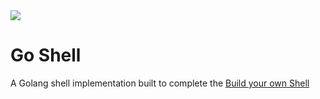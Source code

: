 <img src="https://backend.codecrafters.io/progress/shell/3ffc5146-b650-471f-89c4-8b331232be20">

# Go Shell

A Golang shell implementation built to complete the [Build your own Shell](https://app.codecrafters.io/courses/shell/overview)